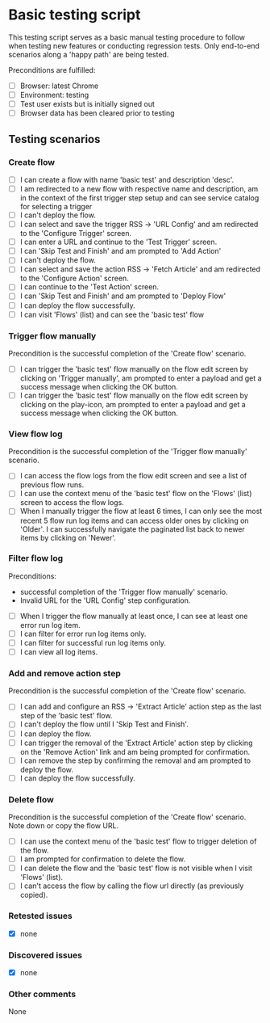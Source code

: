 # Basic testing script
<!-- You can erase any parts of this template you deem not applicable. -->
This testing script serves as a basic manual testing procedure to follow when testing new features or conducting regression tests. 
Only end-to-end scenarios along a 'happy path' are being tested.

Preconditions are fulfilled:
- [ ] Browser: latest Chrome
- [ ] Environment: testing
- [ ] Test user exists but is initially signed out
- [ ] Browser data has been cleared prior to testing

## Testing scenarios
### Create flow

- [ ] I can create a flow with name 'basic test' and description 'desc'.
- [ ] I am redirected to a new flow with respective name and description, am in the context of the first trigger step setup and can see service catalog for selecting a trigger
- [ ] I can't deploy the flow.
- [ ] I can select and save the trigger RSS -> 'URL Config' and am redirected to the 'Configure Trigger' screen.
- [ ] I can enter a URL and continue to the 'Test Trigger' screen. 
- [ ] I can 'Skip Test and Finish' and am prompted to 'Add Action'
- [ ] I can't deploy the flow.
- [ ] I can select and save the action RSS -> 'Fetch Article' and am redirected to the 'Configure Action' screen.
- [ ] I can continue to the 'Test Action' screen.
- [ ] I can 'Skip Test and Finish' and am prompted to 'Deploy Flow'
- [ ] I can deploy the flow successfully.
- [ ] I can visit 'Flows' (list) and can see the 'basic test' flow

### Trigger flow manually
Precondition is the successful completion of the 'Create flow' scenario. 

- [ ] I can trigger the 'basic test' flow manually on the flow edit screen by clicking on 'Trigger manually', am prompted to enter a payload and get a success message when clicking the OK button.
- [ ] I can trigger the 'basic test' flow manually on the flow edit screen by clicking on the play-icon, am prompted to enter a payload and get a success message when clicking the OK button.

### View flow log
Precondition is the successful completion of the 'Trigger flow manually' scenario. 

- [ ] I can access the flow logs from the flow edit screen and see a list of previous flow runs.
- [ ] I can use the context menu of the 'basic test' flow on the 'Flows' (list) screen to access the flow logs.
- [ ] When I manually trigger the flow at least 6 times, I can only see the most recent 5 flow run log items and can access older ones by clicking on 'Older'. I can successfully navigate the paginated list back to newer items by clicking on 'Newer'.

### Filter flow log
Preconditions: 
- successful completion of the 'Trigger flow manually' scenario. 
- Invalid URL for the 'URL Config' step configuration.

- [ ] When I trigger the flow manually at least once, I can see at least one error run log item.
- [ ] I can filter for error run log items only.
- [ ] I can filter for successful run log items only.
- [ ] I can view all log items.

### Add and remove action step
Precondition is the successful completion of the 'Create flow' scenario. 

- [ ] I can add and configure an RSS -> 'Extract Article' action step as the last step of the 'basic test' flow.
- [ ] I can't deploy the flow until I 'Skip Test and Finish'.
- [ ] I can deploy the flow.
- [ ] I can trigger the removal of the 'Extract Article' action step by clicking on the 'Remove Action' link and am being prompted for confirmation.
- [ ] I can remove the step by confirming the removal and am prompted to deploy the flow.
- [ ] I can deploy the flow successfully.

### Delete flow
Precondition is the successful completion of the 'Create flow' scenario. 
Note down or copy the flow URL.

- [ ] I can use the context menu of the 'basic test' flow to trigger deletion of the flow.
- [ ] I am prompted for confirmation to delete the flow.
- [ ] I can delete the flow and the 'basic test' flow is not visible when I visit 'Flows' (list).
- [ ] I can't access the flow by calling the flow url directly (as previously copied).

### Retested issues
<!-- 
Please copy previously reported issues as task list here and reset them. Tick off, if retest was done. 
If issue is not fixed, copy to 'Discovered issues' section below. 
Default: '[x] none' 
-->
- [x] none

### Discovered issues
<!-- 
Please add any discovered issues as task list here and link bug report type issues here as you create them (only required for larger issues). 
Can be subsequently ticked off as they're being fixed.
Default: '[x] none' 
-->
- [x] none

### Other comments
<!-- 
Please add any other comments or observations that could be helpful in solving any issues discovered. 
Default: none 
-->
None
